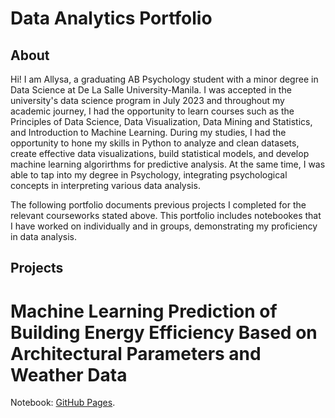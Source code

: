 # Data Analytics Portfolio
## About 
Hi! I am Allysa, a graduating AB Psychology student with a minor degree in Data Science at De La Salle University-Manila. I was accepted in the university's data science program in July 2023 and throughout my academic journey, I had the opportunity to learn courses such as the Principles of Data Science, Data Visualization, Data Mining and Statistics, and Introduction to Machine Learning. 
During my studies, I had the opportunity to hone my skills in Python to analyze and clean datasets, create effective data visualizations, build statistical models, and develop machine learning algorirthms for predictive analysis. At the same time, I was able to tap into my degree in Psychology, integrating psychological concepts in interpreting various data analysis.

The following portfolio documents previous projects I completed  for the relevant courseworks stated above. This portfolio includes notebookes that I have worked on individually and in groups, demonstrating my proficiency in data analysis. 

## Projects 
# Machine Learning Prediction of Building Energy Efficiency Based on Architectural Parameters and Weather Data
Notebook: [GitHub Pages](Machine_Learning_Prediction_of_Building_Energy_Efficiency_Based_on_Architectural_Parameters_and_Weather_Data.ipynb).
